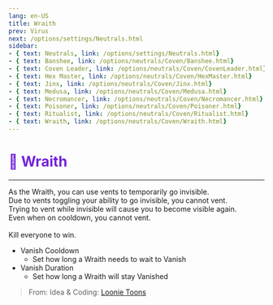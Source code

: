 ```yaml
---
lang: en-US
title: Wraith
prev: Virus
next: /options/settings/Neutrals.html
sidebar:
- { text: Neutrals, link: /options/settings/Neutrals.html}
- { text: Banshee, link: /options/neutrals/Coven/Banshee.html}
- { text: Coven Leader, link: /options/neutrals/Coven/CovenLeader.html}
- { text: Hex Master, link: /options/neutrals/Coven/HexMaster.html}
- { text: Jinx, link: /options/neutrals/Coven/Jinx.html}
- { text: Medusa, link: /options/neutrals/Coven/Medusa.html} 
- { text: Necromancer, link: /options/neutrals/Coven/Necromancer.html}
- { text: Poisoner, link: /options/neutrals/Coven/Poisoner.html}
- { text: Ritualist, link: /options/neutrals/Coven/Ritualist.html}
- { text: Wraith, link: /options/neutrals/Coven/Wraith.html}
---
```


# <font color="#7223da">🩻 <b>Wraith</b></font> <Badge text="Killing" type="tip" vertical="middle"/>
---

As the Wraith, you can use vents to temporarily go invisible.<br>
Due to vents toggling your ability to go invisible, you cannot vent.<br>
Trying to vent while invisible will cause you to become visible again.<br>
Even when on cooldown, you cannot vent.<br><br>
Kill everyone to win.
* Vanish Cooldown
  * Set how long a Wraith needs to wait to Vanish
* Vanish Duration
  * Set how long a Wraith will stay Vanished

> From: Idea & Coding: [Loonie Toons](https://github.com/Loonie-Toons)